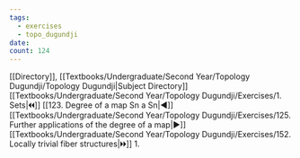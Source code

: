 ```yaml
---
tags:
  - exercises
  - topo_dugundji
date: 
count: 124
---
```

[[Directory]], [[Textbooks/Undergraduate/Second Year/Topology Dugundji/Topology Dugundji|Subject Directory]]
[[Textbooks/Undergraduate/Second Year/Topology Dugundji/Exercises/1. Sets|🞀🞀]] [[123. Degree of a map Sn a Sn|◀]] [[Textbooks/Undergraduate/Second Year/Topology Dugundji/Exercises/125. Further applications of the degree of a map|▶]] [[Textbooks/Undergraduate/Second Year/Topology Dugundji/Exercises/152. Locally trivial fiber structures|🞂🞂]]
1. 